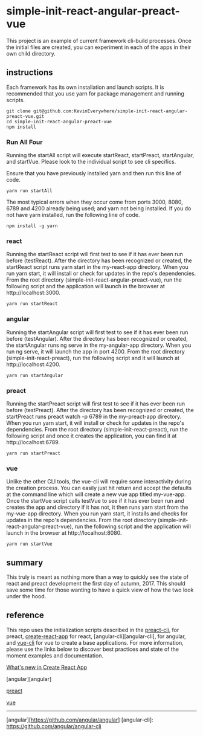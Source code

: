 # simple-init-react-angular-preact-vue

This project is an example of current framework cli-build processes. Once the initial files are created, you can experiment in each of the apps in their own child directory.

## instructions

Each framework has its own installation and launch scripts. It is recommended that you use yarn for package management and running scripts.

```
git clone git@github.com:KevinEverywhere/simple-init-react-angular-preact-vue.git
cd simple-init-react-angular-preact-vue
npm install
```

### Run All Four

Running the startAll script will execute startReact, startPreact, startAngular, and startVue. Please look to the individual script to see cli specifics.

Ensure that you have previously installed yarn and then run this line of code.
```
yarn run startAll
```
The most typical errors when they occur come from ports 3000, 8080, 6789 and 4200 already being used; and yarn not being installed. If you do not have yarn installed, run the following line of code.

```
npm install -g yarn
```

### react

Running the startReact script will first test to see if it has ever been run before (testReact). After the directory has been recognized or created, the startReact script runs yarn start in the my-react-app directory. When you run yarn start, it will install or check for updates in the repo's dependencies. From the root directory (simple-init-react-angular-preact-vue), run the following script and the application will launch in the browser at http://localhost:3000.

```
yarn run startReact
```

### angular

Running the startAngular script will first test to see if it has ever been run before (testAngular). After the directory has been recognized or created, the startAngular runs ng serve
in the my-angular-app directory. When you run ng serve, it will launch the app in port 4200. From the root directory (simple-init-react-preact), run the following script and it will launch at http://localhost:4200.

```
yarn run startAngular
```

### preact

Running the startPreact script will first test to see if it has ever been run before (testPreact). After the directory has been recognized or created, the startPreact runs preact watch -p 6789
in the my-preact-app directory. When you run yarn start, it will install or check for updates in the repo's dependencies. From the root directory (simple-init-react-preact), run the following script and once it creates the application, you can find it at http://localhost:6789.

```
yarn run startPreact
```

### vue

Unlike the other CLI tools, the vue-cli will require some interactivity during the creation process. You can easily just hit return and accept the defaults at the command line which will create a new vue app titled my-vue-app. Once the startVue script calls testVue to see if it has ever been run and creates the app and directory if it has not, it then runs yarn start from the my-vue-app directory. When you run yarn start, it installs and checks for updates in the repo's dependencies. From the root directory (simple-init-react-angular-preact-vue), run the following script and the application will launch in the browser at http://localhost:8080.

```
yarn run startVue
```

## summary

This truly is meant as nothing more than a way to quickly see the state of react and preact development the first day of autumn, 2017. This should save some time for those wanting to have a quick view of how the two look under the hood.

## reference

This repo uses the initialization scripts described in the [preact-cli][preact-cli], for preact, [create-react-app][create-react-app] for react, [angular-cli][angular-cli], for angular, and [vue-cli][vue-cli] for vue to create a base applications. For more information, please use the links below to discover best practices and state of the moment examples and documentation.

[What's new in Create React App][whatsnew]

[angular][angular]

[preact][preact]

[vue][vue]

-------------

[whatsnew]: https://facebook.github.io/react/blog/2017/05/18/whats-new-in-create-react-app.html
[create-react-app]: https://github.com/facebookincubator/create-react-app

[angular][https://github.com/angular/angular]
[angular-cli]: https://github.com/angular/angular-cli

[preact]: https://preactjs.com/
[preact-cli]: https://github.com/developit/preact-cli

[vue]: https://vuejs.org/v2/guide/
[vue-cli]: https://github.com/vuejs/vue-cli
